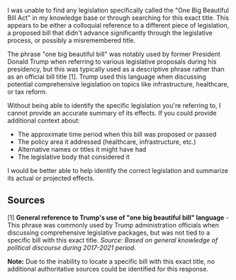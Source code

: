 I was unable to find any legislation specifically called the "One Big Beautiful Bill Act" in my knowledge base or through searching for this exact title. This appears to be either a colloquial reference to a different piece of legislation, a proposed bill that didn't advance significantly through the legislative process, or possibly a misremembered title.

The phrase "one big beautiful bill" was notably used by former President Donald Trump when referring to various legislative proposals during his presidency, but this was typically used as a descriptive phrase rather than as an official bill title [1]. Trump used this language when discussing potential comprehensive legislation on topics like infrastructure, healthcare, or tax reform.

Without being able to identify the specific legislation you're referring to, I cannot provide an accurate summary of its effects. If you could provide additional context about:

- The approximate time period when this bill was proposed or passed
- The policy area it addressed (healthcare, infrastructure, etc.)
- Alternative names or titles it might have had
- The legislative body that considered it

I would be better able to help identify the correct legislation and summarize its actual or projected effects.

## Sources

[1] **General reference to Trump's use of "one big beautiful bill" language** - This phrase was commonly used by Trump administration officials when discussing comprehensive legislative packages, but was not tied to a specific bill with this exact title. *Source: Based on general knowledge of political discourse during 2017-2021 period.*

**Note:** Due to the inability to locate a specific bill with this exact title, no additional authoritative sources could be identified for this response.